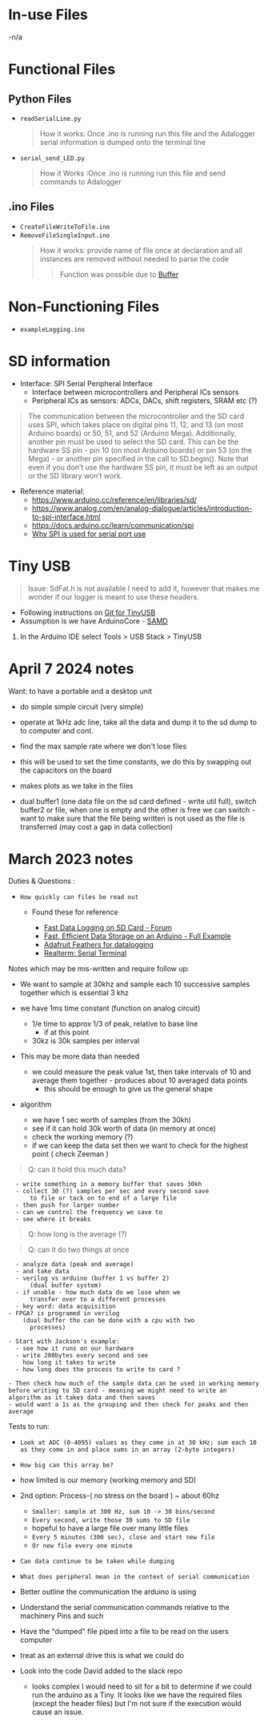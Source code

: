 # In-use Files

-n/a

# Functional Files

## Python Files

- `readSerialLine.py`
  > How it works: Once .ino is running run this file and the Adalogger serial information is dumped onto the terminal line
- `serial_send_LED.py`
  > How it Works :Once .ino is running run this file and send commands to Adalogger

## .ino Files

- `CreateFileWriteToFile.ino`
- `RemoveFileSingleInput.ino`
  > How it works: provide name of file once at declaration and all instances are removed without needed to parse the code
  >
  > > Function was possible due to [Buffer](https://www.programmingelectronics.com/sprintf-arduino/)

# Non-Functioning Files

- `exampleLogging.ino`

# SD information

- Interface: SPI Serial Peripheral Interface
  - Interface between microcontrollers and Peripheral ICs sensors
  - Peripheral ICs as sensors: ADCs, DACs, shift registers, SRAM etc (?)

> The communication between the microcontroller and the SD card uses SPI, which takes place on digital pins 11, 12, and 13 (on most Arduino boards) or 50, 51, and 52 (Arduino Mega). Additionally, another pin must be used to select the SD card. This can be the hardware SS pin - pin 10 (on most Arduino boards) or pin 53 (on the Mega) - or another pin specified in the call to SD.begin(). Note that even if you don’t use the hardware SS pin, it must be left as an output or the SD library won’t work.

- Reference material:
  - https://www.arduino.cc/reference/en/libraries/sd/
  - https://www.analog.com/en/analog-dialogue/articles/introduction-to-spi-interface.html
  - https://docs.arduino.cc/learn/communication/spi
  - [Why SPI is used for serial port use](https://learn.sparkfun.com/tutorials/serial-peripheral-interface-spi/all)

# Tiny USB

> Issue: SdFat.h is not available I need to add it, however that makes me wonder if our logger is meant to use these headers.

- Following instructions on [Git for TinyUSB](https://github.com/computationalapproach/Adafruit_TinyUSB_Arduino#cores-with-built-in-support)
- Assumption is we have ArduinoCore - [SAMD](https://learn.adafruit.com/adafruit-feather-m0-adalogger/using-the-sd-card)

1. In the Arduino IDE select Tools > USB Stack > TinyUSB

# April 7 2024 notes

Want: to have a portable and a desktop unit

- do simple simple circuit (very simple)
- operate at 1kHz adc line, take all the data and dump it to the sd dump to to computer and cont.
- find the max sample rate where we don't lose files
- this will be used to set the time constants, we do this by swapping out the capacitors on the board

- makes plots as we take in the files
- dual buffer1 (one data file on the sd card defined - write util full), switch buffer2 or file, when one is empty and the other is free we can switch - want to make sure that the file being written is not used as the file is transferred (may cost a gap in data collection)

# March 2023 notes

Duties & Questions :

- `How quickly can files be read out `

  - Found these for reference

    - [Fast Data Logging on SD Card - Forum](https://forum.arduino.cc/t/fast-data-logging-on-sd-card/687012/18)
    - [Fast, Efficient Data Storage on an Arduino - Full Example](https://hackingmajenkoblog.wordpress.com/2016/03/25/fast-efficient-data-storage-on-an-arduino/)
    - [Adafruit Feathers for datalogging](https://publiclab.org/notes/cfastie/11-14-2017/adafruit-feathers-for-datalogging)
    - [Realterm: Serial Terminal](https://realterm.sourceforge.io)

Notes which may be mis-written and require follow up:

- We want to sample at 30khz and sample each 10 successive samples together which is essential 3 khz
- we have 1ms time constant (function on analog circuit)
  - 1/e time to approx 1/3 of peak, relative to base line
    - if at this point
  - 30kz is 30k samples per interval
- This may be more data than needed

  - we could measure the peak value 1st, then take intervals of 10 and average them together - produces about 10 averaged data points
    - this should be enough to give us the general shape

- algorithm
  - we have 1 sec worth of samples (from the 30kh)
  - see if it can hold 30k worth of data (in memory at once)
  - check the working memory (?)
  - if we can keep the data set then we want to check for the highest point ( check Zeeman )

> Q: can it hold this much data?

      - write something in a memory buffer that saves 30kh
      - collect 30 (?) samples per sec and every second save
          to file or tack on to end of a large file
      - then push for larger number
      - can we control the frequency we save to
      - see where it breaks

> Q: how long is the average (?)

> Q: can it do two things at once

      - analyze data (peak and average)
      - and take data
      - verilog vs arduino (buffer 1 vs buffer 2)
          (dual buffer system)
      - if unable - how much data do we lose when we
          transfer over to a different processes
      - key word: data acquisition
    - FPGA? is programed in verilog
        (dual buffer tho can be done with a cpu with two
          processes)

    - Start with Jackson's example:
      - see how it runs on our hardware
      - write 200bytes every second and see
        how long it takes to write
      - how long does the process to write to card ?

    - Then check how much of the sample data can be used in working memory before writing to SD card - meaning we might need to write an algorithm as it takes data and then saves
    - would want a 1s as the grouping and then check for peaks and then average

Tests to run:

- `Look at ADC (0-4095) values as they come in at 30 kHz; sum each 10 as they come in and place sums in an array (2-byte integers)`
- `How big can this array be?`
- how limited is our memory (working memory and SD)
- 2nd option: Process-( no stress on the board ) ~ about 60hz

  - `Smaller: sample at 300 Hz, sum 10 -> 30 bins/second`
  - `Every second, write those 30 sums to SD file`
  - hopeful to have a large file over many little files
  - `Every 5 minutes (300 sec), close and start new file`
  - `Or new file every one minute`

- `Can data continue to be taken while dumping`
- `What does peripheral mean in the context of serial communication `
- Better outline the communication the arduino is using
- Understand the serial communication commands relative to the machinery Pins and such
- Have the "dumped" file piped into a file to be read on the users computer
- treat as an external drive this is what we could do
- Look into the code David added to the slack repo
  - looks complex I would need to sit for a bit to determine if we could run the arduino as a Tiny. It looks like we have the required files (except the header files) but I'm not sure if the execution would cause an issue.
